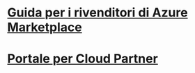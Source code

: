 # [Guida per i rivenditori di Azure Marketplace](./seller-guide/cloud-partner-portal-seller-guide.md)
# [Portale per Cloud Partner](./cloud-partner-portal/cloud-partner-portal-what-is-the-cloud-partner-portal.md)